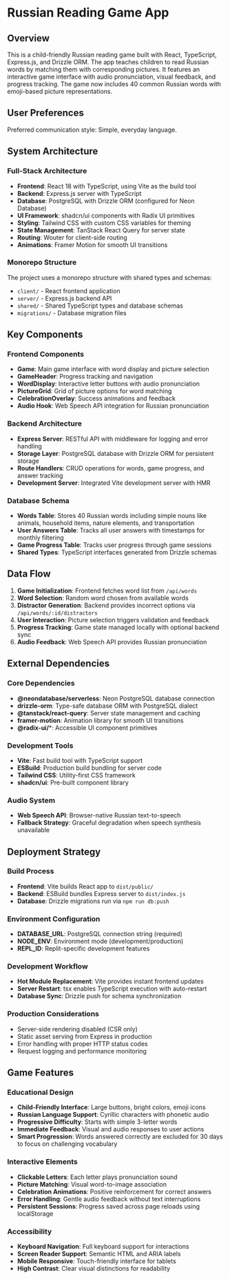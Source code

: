 # Russian Reading Game App

## Overview

This is a child-friendly Russian reading game built with React, TypeScript, Express.js, and Drizzle ORM. The app teaches children to read Russian words by matching them with corresponding pictures. It features an interactive game interface with audio pronunciation, visual feedback, and progress tracking. The game now includes 40 common Russian words with emoji-based picture representations.

## User Preferences

Preferred communication style: Simple, everyday language.

## System Architecture

### Full-Stack Architecture
- **Frontend**: React 18 with TypeScript, using Vite as the build tool
- **Backend**: Express.js server with TypeScript
- **Database**: PostgreSQL with Drizzle ORM (configured for Neon Database)
- **UI Framework**: shadcn/ui components with Radix UI primitives
- **Styling**: Tailwind CSS with custom CSS variables for theming
- **State Management**: TanStack React Query for server state
- **Routing**: Wouter for client-side routing
- **Animations**: Framer Motion for smooth UI transitions

### Monorepo Structure
The project uses a monorepo structure with shared types and schemas:
- `client/` - React frontend application
- `server/` - Express.js backend API
- `shared/` - Shared TypeScript types and database schemas
- `migrations/` - Database migration files

## Key Components

### Frontend Components
- **Game**: Main game interface with word display and picture selection
- **GameHeader**: Progress tracking and navigation
- **WordDisplay**: Interactive letter buttons with audio pronunciation
- **PictureGrid**: Grid of picture options for word matching
- **CelebrationOverlay**: Success animations and feedback
- **Audio Hook**: Web Speech API integration for Russian pronunciation

### Backend Architecture
- **Express Server**: RESTful API with middleware for logging and error handling
- **Storage Layer**: PostgreSQL database with Drizzle ORM for persistent storage
- **Route Handlers**: CRUD operations for words, game progress, and answer tracking
- **Development Server**: Integrated Vite development server with HMR

### Database Schema
- **Words Table**: Stores 40 Russian words including simple nouns like animals, household items, nature elements, and transportation
- **User Answers Table**: Tracks all user answers with timestamps for monthly filtering
- **Game Progress Table**: Tracks user progress through game sessions
- **Shared Types**: TypeScript interfaces generated from Drizzle schemas

## Data Flow

1. **Game Initialization**: Frontend fetches word list from `/api/words`
2. **Word Selection**: Random word chosen from available words
3. **Distractor Generation**: Backend provides incorrect options via `/api/words/:id/distractors`
4. **User Interaction**: Picture selection triggers validation and feedback
5. **Progress Tracking**: Game state managed locally with optional backend sync
6. **Audio Feedback**: Web Speech API provides Russian pronunciation

## External Dependencies

### Core Dependencies
- **@neondatabase/serverless**: Neon PostgreSQL database connection
- **drizzle-orm**: Type-safe database ORM with PostgreSQL dialect
- **@tanstack/react-query**: Server state management and caching
- **framer-motion**: Animation library for smooth UI transitions
- **@radix-ui/***: Accessible UI component primitives

### Development Tools
- **Vite**: Fast build tool with TypeScript support
- **ESBuild**: Production build bundling for server code
- **Tailwind CSS**: Utility-first CSS framework
- **shadcn/ui**: Pre-built component library

### Audio System
- **Web Speech API**: Browser-native Russian text-to-speech
- **Fallback Strategy**: Graceful degradation when speech synthesis unavailable

## Deployment Strategy

### Build Process
- **Frontend**: Vite builds React app to `dist/public/`
- **Backend**: ESBuild bundles Express server to `dist/index.js`
- **Database**: Drizzle migrations run via `npm run db:push`

### Environment Configuration
- **DATABASE_URL**: PostgreSQL connection string (required)
- **NODE_ENV**: Environment mode (development/production)
- **REPL_ID**: Replit-specific development features

### Development Workflow
- **Hot Module Replacement**: Vite provides instant frontend updates
- **Server Restart**: tsx enables TypeScript execution with auto-restart
- **Database Sync**: Drizzle push for schema synchronization

### Production Considerations
- Server-side rendering disabled (CSR only)
- Static asset serving from Express in production
- Error handling with proper HTTP status codes
- Request logging and performance monitoring

## Game Features

### Educational Design
- **Child-Friendly Interface**: Large buttons, bright colors, emoji icons
- **Russian Language Support**: Cyrillic characters with phonetic audio
- **Progressive Difficulty**: Starts with simple 3-letter words
- **Immediate Feedback**: Visual and audio responses to user actions
- **Smart Progression**: Words answered correctly are excluded for 30 days to focus on challenging vocabulary

### Interactive Elements
- **Clickable Letters**: Each letter plays pronunciation sound
- **Picture Matching**: Visual word-to-image association
- **Celebration Animations**: Positive reinforcement for correct answers
- **Error Handling**: Gentle audio feedback without text interruptions
- **Persistent Sessions**: Progress saved across page reloads using localStorage

### Accessibility
- **Keyboard Navigation**: Full keyboard support for interactions
- **Screen Reader Support**: Semantic HTML and ARIA labels
- **Mobile Responsive**: Touch-friendly interface for tablets
- **High Contrast**: Clear visual distinctions for readability
